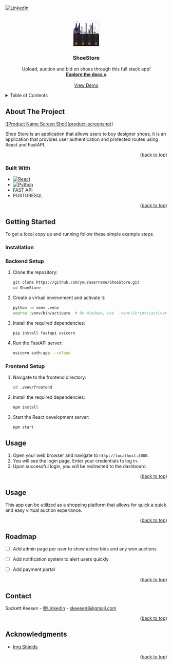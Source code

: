 <a name="readme-top"></a>

[![LinkedIn][linkedin-shield]][linkedin-url]



<!-- PROJECT LOGO -->
<br />
<div align="center">
  <a href="https://github.com/skeesen8/ShoeStore">
    <img src=".venv\frontend\Images\shoestore image.png" alt="Logo" width="80" height="80">
  </a>

  <h3 align="center">ShoeStore</h3>

  <p align="center">
    Upload, auction and bid on shoes through this full stack app!
    <br />
    <a href="https://github.com/skeesen8/ShoeStore"><strong>Explore the docs »</strong></a>
    <br />
    <br />
    <a href="https://github.com/skeesen8/ShoeStore">View Demo</a>
  </p>
</div>



<!-- TABLE OF CONTENTS -->
<details>
  <summary>Table of Contents</summary>
  <ol>
    <li>
      <a href="#about-the-project">About The Project</a>
      <ul>
        <li><a href="#built-with">Built With</a></li>
      </ul>
    </li>
    <li>
      <a href="#getting-started">Getting Started</a>
      <ul>
        <li><a href="#prerequisites">Prerequisites</a></li>
        <li><a href="#installation">Installation</a></li>
      </ul>
    </li>
    <li><a href="#usage">Usage</a></li>
    <li><a href="#roadmap">Roadmap</a></li>
    <li><a href="#contributing">Contributing</a></li>
    <li><a href="#license">License</a></li>
    <li><a href="#contact">Contact</a></li>
    <li><a href="#acknowledgments">Acknowledgments</a></li>
  </ol>
</details>



<!-- ABOUT THE PROJECT -->
## About The Project

[![Product Name Screen Shot][product-screenshot]](https://example.com)

Shoe Store is an application that allows users to buy designer shoes, it is an application that provides user authentication and protected routes using React and FastAPI.


<p align="right">(<a href="#readme-top">back to top</a>)</p>



### Built With

* [![React][React.js]][React-url]
* [![Python][Python.org]][Python-url]
* FAST API
* POSTGRESQL



<p align="right">(<a href="#readme-top">back to top</a>)</p>



<!-- GETTING STARTED -->
## Getting Started
To get a local copy up and running follow these simple example steps.


### Installation

### Backend Setup

1. Clone the repository:
    ```bash
    git clone https://github.com/yourusername/ShoeStore.git
    cd ShoeStore
    ```

2. Create a virtual environment and activate it:
    ```bash
    python -m venv .venv
    source .venv/bin/activate  # On Windows, use `.venv\Scripts\activate`
    ```

3. Install the required dependencies:
    ```bash
    pip install fastapi uvicorn
    ```

4. Run the FastAPI server:
    ```bash
    uvicorn auth:app --reload
    ```

### Frontend Setup

1. Navigate to the frontend directory:
    ```bash
    cd .venv/frontend
    ```

2. Install the required dependencies:
    ```bash
    npm install
    ```

3. Start the React development server:
    ```bash
    npm start
    ```

## Usage

1. Open your web browser and navigate to `http://localhost:3000`.
2. You will see the login page. Enter your credentials to log in.
3. Upon successful login, you will be redirected to the dashboard.



<p align="right">(<a href="#readme-top">back to top</a>)</p>



<!-- USAGE EXAMPLES -->
## Usage

This app can be utilized as a shopping platform that allows for quick a quick and easy virtual auction experiance.  

<p align="right">(<a href="#readme-top">back to top</a>)</p>



<!-- ROADMAP -->
## Roadmap

- [ ] Add admin page per user to show active bids and any won auctions
- [ ] Add notification system to alert users quickly
- [ ] Add payment portal


<p align="right">(<a href="#readme-top">back to top</a>)</p>


<!-- CONTACT -->
## Contact

Sackett Keesen - [@LinkedIn](https://www.linkedin.com/in/sackett-keesen/) - skeesen8@gmail.com

<p align="right">(<a href="#readme-top">back to top</a>)</p>



<!-- ACKNOWLEDGMENTS -->
## Acknowledgments

* [Img Shields](https://shields.io)


<p align="right">(<a href="#readme-top">back to top</a>)</p>



<!-- MARKDOWN LINKS & IMAGES -->
<!-- https://www.markdownguide.org/basic-syntax/#reference-style-links -->
[contributors-shield]: https://img.shields.io/github/contributors/othneildrew/Best-README-Template.svg?style=for-the-badge
[forks-shield]: https://img.shields.io/github/forks/othneildrew/Best-README-Template.svg?style=for-the-badge
[forks-url]: https://github.com/othneildrew/Best-README-Template/network/members
[stars-shield]: https://img.shields.io/github/stars/othneildrew/Best-README-Template.svg?style=for-the-badge
[stars-url]: https://github.com/skeesen8/ShoeStore/stargazers
[linkedin-shield]: https://img.shields.io/badge/-LinkedIn-black.svg?style=for-the-badge&logo=linkedin&colorB=555
[linkedin-url]: https://www.linkedin.com/in/sackett-keesen/
[React.js]: https://img.shields.io/badge/React-20232A?style=for-the-badge&logo=react&logoColor=61DAFB
[React-url]: https://reactjs.org/

[Python.org]: https://img.shields.io/badge/Python-FFD43B?style=for-the-badge&logo=python&logoColor=blue
[Python-url]: https://www.python.org/

 

